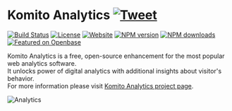 # Komito Analytics [![Tweet](https://img.shields.io/twitter/url/http/shields.io.svg?style=social)](https://twitter.com/intent/tweet?text=Komito%20Analytics%20-%20Unlock%20the%20power%20of%20digital%20analytics%20with%20additional%20insights%20about%20visitor%27s%20behavior.&url=https://komito.net/&via=GitHub&hashtags=KomitoAnalytics,GoogleAnalytics,AdobeAnalytics,EventTracking,MediaTracking)
[![Build Status](https://api.travis-ci.org/Datamart/Komito.svg?branch=master)](http://travis-ci.org/Datamart/Komito) [![License](http://img.shields.io/:license-apache-blue.svg)](http://www.apache.org/licenses/LICENSE-2.0.html) [![Website](https://img.shields.io/website-up-down-green-red/https/komito.net.svg?style=flat)](https://komito.net) [![NPM version](https://img.shields.io/npm/v/komito-analytics.svg?style=flat)](https://npmjs.org/package/komito-analytics) [![NPM downloads](https://img.shields.io/npm/dm/komito-analytics.svg?style=flat)](https://npmjs.org/package/komito-analytics) [![Featured on Openbase](https://badges.openbase.com/js/featured/komito-analytics.svg?token=M+/9hZajk/0wvVbSAegFdsqngROcpFxgW93PereSBU0=)](https://openbase.com/js/komito-analytics?utm_source=embedded&amp;utm_medium=badge&amp;utm_campaign=rate-badge)

Komito Analytics is a free, open-source enhancement for the most popular web analytics software.<br>
It unlocks power of digital analytics with additional insights about visitor's behavior.<br>
For more information please visit [Komito Analytics project page](https://komito.net).

![Analytics](https://www.google-analytics.com/collect?v=1&tid=UA-5065160-14&t=pageview&dh=github.com&dp=/Datamart/Komito&dt=GitHub%20README)
